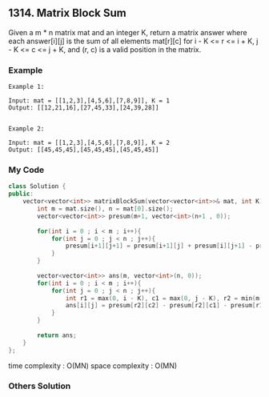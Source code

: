 ## 1314. Matrix Block Sum

Given a m * n matrix mat and an integer K, return a matrix answer where each answer[i][j] is the sum of all elements mat[r][c] for i - K <= r <= i + K, j - K <= c <= j + K, and (r, c) is a valid position in the matrix.


### Example
```
Example 1:

Input: mat = [[1,2,3],[4,5,6],[7,8,9]], K = 1
Output: [[12,21,16],[27,45,33],[24,39,28]]


Example 2:

Input: mat = [[1,2,3],[4,5,6],[7,8,9]], K = 2
Output: [[45,45,45],[45,45,45],[45,45,45]]
```

### My Code
```c++
class Solution {
public:
    vector<vector<int>> matrixBlockSum(vector<vector<int>>& mat, int K) {
        int m = mat.size(), n = mat[0].size();
        vector<vector<int>> presum(m+1, vector<int>(n+1 , 0));
                
        for(int i = 0 ; i < m ; i++){
            for(int j = 0 ; j < n ; j++){
                presum[i+1][j+1] = presum[i+1][j] + presum[i][j+1] - presum[i][j] + mat[i][j];
            }
        }
        
        vector<vector<int>> ans(m, vector<int>(n, 0));
        for(int i = 0 ; i < m ; i++){
            for(int j = 0 ; j < n ; j++){
                int r1 = max(0, i - K), c1 = max(0, j - K), r2 = min(m, i + K + 1), c2 = min(n, j + K + 1);
                ans[i][j] = presum[r2][c2] - presum[r2][c1] - presum[r1][c2] + presum[r1][c1];
            }
        }
        
        return ans;
    }
};
```
time complexity : O(MN)
space complexity : O(MN)

### Others Solution
```c++
```

